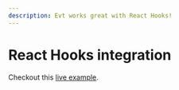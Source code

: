 ```yaml
---
description: Evt works great with React Hooks!
---
```


# React Hooks integration

Checkout this [live example](https://stackblitz.com/edit/evt-hooks?embed=1&file=Hello.tsx).

